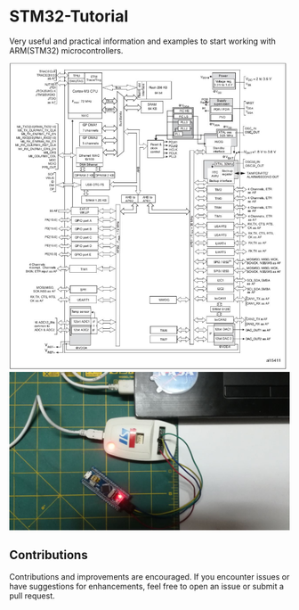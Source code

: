 # STM32-Tutorial
 Very useful and practical information and examples to start working with ARM(STM32) microcontrollers.
 <p align="center">
 <img src="https://github.com/mostafapiran/STM32-Tutorial/blob/main/2.jpg">
 <img src="https://github.com/mostafapiran/STM32-Tutorial/blob/main/1.jpg">
</p>

## Contributions

Contributions and improvements are encouraged. If you encounter issues or have suggestions for enhancements, feel free to open an issue or submit a pull request.
